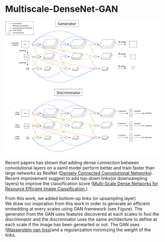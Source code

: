# Multiscale-DenseNet-GAN

![MSDN-GAN](https://github.com/jbmorlot/Multiscale-DenseNet-GAN/blob/master/images/Diagram.png)

Recent papers has shown that adding dense connection between convolutional layers on a samll model perform better and train faster than large networks as ResNet ([Densely Connected Convolutional Networks](https://arxiv.org/abs/1608.06993)). Recent improvement suggest to add top-down links(or downsampling layers) to improve the classification score ([Multi-Scale Dense Networks for Resource Efficient Image Classification
](https://arxiv.org/abs/1703.09844)). 

From this work, we added bottom-up links (or upsampling layer)  
We draw our inspiration from this work in order to generate an efficient embedding at every scales using GAN framework (see Figure). The generator from the GAN uses features discovered at each scales to fool the discriminator and the discriminator uses the same architecture to define at each scale if the image has been genearted or not. The GAN uses ([Wasserstein gan loss](https://medium.com/@jonathan_hui/gan-wasserstein-gan-wgan-gp-6a1a2aa1b490))and a regularization minimizing the weight of the links.


